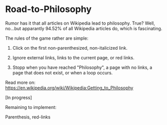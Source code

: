 # Road-to-Philosophy
Rumor has it that all articles on Wikipedia lead to philosophy. True? Well, no...but apparantly 94.52% of all Wikipedia articles do, which is fascinating.

The rules of the game rather are simple:

1. Click on the first non-parenthesized, non-italicized link.

2. Ignore external links, links to the current page, or red links.

3. Stopp when you have reached "Philosophy", a page with no links, a page that does not exist, or when a loop occurs.

Read more on: https://en.wikipedia.org/wiki/Wikipedia:Getting_to_Philosophy

[In progress]

Remaining to implement:

Parenthesis, red-links